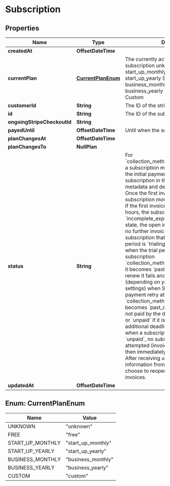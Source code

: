 

# Subscription


## Properties

| Name | Type | Description | Notes |
|------------ | ------------- | ------------- | -------------|
|**createdAt** | **OffsetDateTime** |  |  [readonly] |
|**currentPlan** | [**CurrentPlanEnum**](#CurrentPlanEnum) | The currently active plan of the subscription unknown Unknown free Free start_up_monthly StartUpMonthly start_up_yearly StartUpYearly business_monthly BusinessMonthly business_yearly BusinessYearly custom Custom |  [readonly] |
|**customerId** | **String** | The ID of the stripe customer |  [readonly] |
|**id** | **String** | The ID of the subscription |  [readonly] |
|**ongoingStripeCheckoutId** | **String** |  |  [optional] |
|**payedUntil** | **OffsetDateTime** | Until when the subscription is payed |  [readonly] |
|**planChangesAt** | **OffsetDateTime** |  |  [optional] |
|**planChangesTo** | **NullPlan** |  |  |
|**status** | **String** | For &#x60;collection_method&#x3D;charge_automatically&#x60; a subscription moves into &#x60;incomplete&#x60; if the initial payment attempt fails. A subscription in this state can only have metadata and default_source updated. Once the first invoice is paid, the subscription moves into an &#x60;active&#x60; state. If the first invoice is not paid within 23 hours, the subscription transitions to &#x60;incomplete_expired&#x60;. This is a terminal state, the open invoice will be voided and no further invoices will be generated.  A subscription that is currently in a trial period is &#x60;trialing&#x60; and moves to &#x60;active&#x60; when the trial period is over.  If subscription &#x60;collection_method&#x3D;charge_automatically&#x60; it becomes &#x60;past_due&#x60; when payment to renew it fails and &#x60;canceled&#x60; or &#x60;unpaid&#x60; (depending on your subscriptions settings) when Stripe has exhausted all payment retry attempts.  If subscription &#x60;collection_method&#x3D;send_invoice&#x60; it becomes &#x60;past_due&#x60; when its invoice is not paid by the due date, and &#x60;canceled&#x60; or &#x60;unpaid&#x60; if it is still not paid by an additional deadline after that. Note that when a subscription has a status of &#x60;unpaid&#x60;, no subsequent invoices will be attempted (invoices will be created, but then immediately automatically closed). After receiving updated payment information from a customer, you may choose to reopen and pay their closed invoices. |  |
|**updatedAt** | **OffsetDateTime** |  |  [readonly] |



## Enum: CurrentPlanEnum

| Name | Value |
|---- | -----|
| UNKNOWN | &quot;unknown&quot; |
| FREE | &quot;free&quot; |
| START_UP_MONTHLY | &quot;start_up_monthly&quot; |
| START_UP_YEARLY | &quot;start_up_yearly&quot; |
| BUSINESS_MONTHLY | &quot;business_monthly&quot; |
| BUSINESS_YEARLY | &quot;business_yearly&quot; |
| CUSTOM | &quot;custom&quot; |



